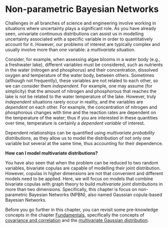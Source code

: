 
# Non-parametric Bayesian Networks

Challenges in all branches of science and engineering involve working in situations where uncertainty plays a significant role. As you have already seen, univariate continuous distributions can assist us in modelling uncertainty associated with a specific variable in order to quantitatively account for it. However, our problems of interest are typically complex and usually involve more than one variable: a _multivariate_ situation.

Consider, for example, when assessing algae blooms in a water body (e.g., a freshwater lake), different variables must be considered, such as nutrients in the water (nitrogen and phosphorus) and their concentration, dissolved oxygen and temperature of the water body, between others. Sometimes (although not frequently), these variables are not related to each other, so we can consider them _independent._ For example, one may assume (for simplicity) that the amount of nitrogen and phosphorous that reaches the lake is not be related to the water temperature of the lake. However, truly _independent_ situations rarely occur in reality, and the variables are _dependent_ on each other. For example, the concentration of nitrogen and phosphorous changes with time and the reaction rates are dependent on the temperature of the water; thus if you are interested in these quantities over time, temperature is certainly a _dependent variable_ of interest.

Dependent relationships can be quantified using _multivariate probability distributions_, as they allow us to model the distribution of not only one variable but several at the same time, thus accounting for their dependence.

**How can I model multivariate distributions?**

You have also seen that when the problem can be reduced to two random variables, bivariate copulas are capable of modelling their joint distribution. However, copulas in higher dimensions are not that convenient and different models need to be applied. Here, we will focus on models that combine bivariate copulas with graph theory to build _multivariate joint distributions_ in more than two dimensions. Specifically, this chapter is focus on non-parametric Bayesian Networks (NPBN), also named Gaussian copula-based Bayesian Networks.

Before you go further in this chapter, you can revisit some pre-knowledge concepts in the chapter [Fundamentals](fund), specifically the concepts of [covariance and correlation](cov) and the [multivariate Gaussian distribution](multi).